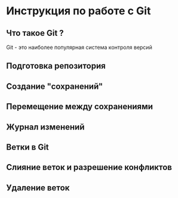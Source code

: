 # Инструкция по работе с Git

## Что такое Git ?

Git - это наиболее популярная система контроля версий

## Подготовка репозитория

## Создание "сохранений"

## Перемещение между сохранениями

## Журнал изменений

## Ветки в Git

## Слияние веток и разрешение конфликтов

## Удаление веток
